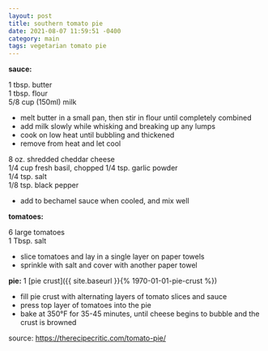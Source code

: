 ```yaml
---
layout: post
title: southern tomato pie
date: 2021-08-07 11:59:51 -0400
category: main
tags: vegetarian tomato pie
---
```


**sauce:**

1 tbsp. butter  
1 tbsp. flour  
5/8 cup (150ml) milk
* melt butter in a small pan, then stir in flour until completely combined
* add milk slowly while whisking and breaking up any lumps
* cook on low heat until bubbling and thickened
* remove from heat and let cool

8 oz. shredded cheddar cheese  
1/4 cup fresh basil, chopped
1/4 tsp. garlic powder  
1/4 tsp. salt  
1/8 tsp. black pepper  
* add to bechamel sauce when cooled, and mix well

**tomatoes:**

6 large tomatoes  
1 Tbsp. salt  
* slice tomatoes and lay in a single layer on paper towels
* sprinkle with salt and cover with another paper towel

**pie:**
1 [pie crust]({{ site.baseurl }}{% 1970-01-01-pie-crust %})  
* fill pie crust with alternating layers of tomato slices and sauce
* press top layer of tomatoes into the pie
* bake at 350°F for 35-45 minutes, until cheese begins to bubble and the crust
  is browned

source: <https://therecipecritic.com/tomato-pie/>
